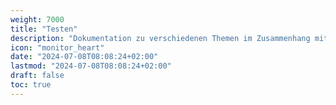 ```yaml
---
weight: 7000
title: "Testen"
description: "Dokumentation zu verschiedenen Themen im Zusammenhang mit dem Testen von Anwendungen."
icon: "monitor_heart"
date: "2024-07-08T08:08:24+02:00"
lastmod: "2024-07-08T08:08:24+02:00"
draft: false
toc: true
---
```

